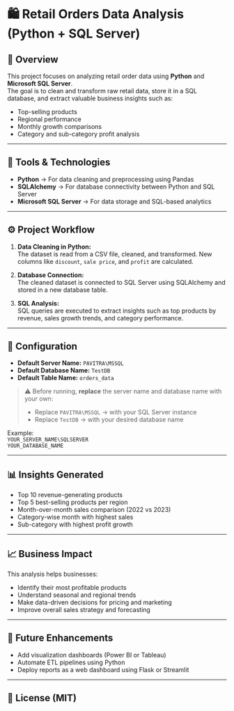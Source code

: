 # 🛍️ Retail Orders Data Analysis (Python + SQL Server)

## 📘 Overview
This project focuses on analyzing retail order data using **Python** and **Microsoft SQL Server**.  
The goal is to clean and transform raw retail data, store it in a SQL database, and extract valuable business insights such as:
- Top-selling products
- Regional performance
- Monthly growth comparisons
- Category and sub-category profit analysis

---

## 🧰 Tools & Technologies
- **Python** → For data cleaning and preprocessing using Pandas  
- **SQLAlchemy** → For database connectivity between Python and SQL Server  
- **Microsoft SQL Server** → For data storage and SQL-based analytics  

---

## ⚙️ Project Workflow
1. **Data Cleaning in Python:**  
   The dataset is read from a CSV file, cleaned, and transformed. New columns like `discount`, `sale price`, and `profit` are calculated.

2. **Database Connection:**  
   The cleaned dataset is connected to SQL Server using SQLAlchemy and stored in a new database table.

3. **SQL Analysis:**  
   SQL queries are executed to extract insights such as top products by revenue, sales growth trends, and category performance.

---

## 🧾 Configuration
- **Default Server Name:** `PAVITRA\MSSQL`  
- **Default Database Name:** `TestDB`  
- **Default Table Name:** `orders_data`

> ⚠️ Before running, **replace** the server name and database name with your own:
> - Replace `PAVITRA\MSSQL` → with your SQL Server instance  
> - Replace `TestDB` → with your desired database name  

Example:  
`YOUR_SERVER_NAME\SQLSERVER`  
`YOUR_DATABASE_NAME`

---

## 📊 Insights Generated
- Top 10 revenue-generating products  
- Top 5 best-selling products per region  
- Month-over-month sales comparison (2022 vs 2023)  
- Category-wise month with highest sales  
- Sub-category with highest profit growth  

---

## 📈 Business Impact
This analysis helps businesses:
- Identify their most profitable products  
- Understand seasonal and regional trends  
- Make data-driven decisions for pricing and marketing  
- Improve overall sales strategy and forecasting  

---

## 🧠 Future Enhancements
- Add visualization dashboards (Power BI or Tableau)  
- Automate ETL pipelines using Python  
- Deploy reports as a web dashboard using Flask or Streamlit  

---

## 📄 License (MIT)
